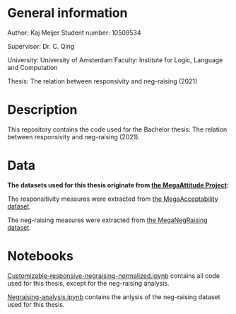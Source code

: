 # General information
Author: Kaj Meijer
Student number: 10509534

Supervisor: Dr. C. Qing

University: University of Amsterdam
Faculty: Institute for Logic, Language and Computation

Thesis: The relation between responsivity and neg-raising (2021)

# Description
This repository contains the code used for the Bachelor thesis: The relation between responsivity and neg-raising (2021).

# Data
**The datasets used for this thesis originate from [the MegaAttitude Project](http://megaattitude.io/data/):**

The responsitivity measures were extracted from [the MegaAcceptability dataset](http://megaattitude.io/projects/mega-acceptability/).

The neg-raising measures were extracted from [the MegaNegRaising dataset](http://megaattitude.io/projects/mega-negraising/).

# Notebooks
[Customizable-responsive-negraising-normalized.ipynb](https://github.com/Kajzzer/responsivity-negraising-relation/blob/main/Customizable-responsive-negraising-normalized.ipynb) contains all code used for this thesis, except for the neg-raising analysis.

[Negraising-analysis.ipynb](https://github.com/Kajzzer/responsivity-negraising-relation/blob/main/Negraising-analysis.ipynb) contains the anlysis of the neg-raising dataset used for this thesis.
